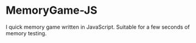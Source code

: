 # MemoryGame-JS
I quick memory game written in JavaScript. Suitable for a few seconds of memory testing.
